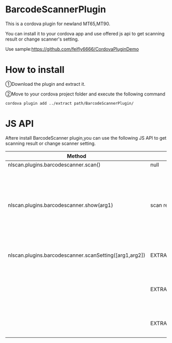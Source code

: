 
# BarcodeScannerPlugin
This is a cordova plugin for newland MT65,MT90.

You can install it to your cordova app and use offered js api to get scanning result or change scanner's setting.

Use sample:https://github.com/feifly6666/CordovaPluginDemo

# How to install
 ①Download the plugin and extract it.
 
 ②Move to your cordova project folder and execute the following command
 
    cordova plugin add ../extract path/BarcodeScannerPlugin/


# JS API
Aftere install BarcodeScanner plugin,you can use the following JS API to get scanning result or change scanner setting.



| Method                                                 | Arg1                 | Arg2                                                         | Comment                                                      |
| ------------------------------------------------------ | -------------------- | ------------------------------------------------------------ | ------------------------------------------------------------ |
| nlscan.plugins.barcodescanner.scan()                   | null                 | null                                                         | start to scan                                                |
| nlscan.plugins.barcodescanner.show(arg1)               | scan result | null                                                         | In BarcodeScanner.js the scanning result is set to a textarea(id is "outputArea"),you can modify it to other dom object.Actually, this method is for Java code. |
| nlscan.plugins.barcodescanner.scanSetting([arg1,arg2]) | EXTRA_SCAN_POWER     | 0 or 1 |0: Disable scanning<br />1: Enable scanning                                                                                 |
|                                                        | EXTRA_TRIG_MODE      | 0 or 1 or 2|0: Trigger mode is normal trigger<br />1: Trigger mode is continuous trigger<br />2: Trigger mode is timeout trigger        |
|                                                        | EXTRA_SCAN_NOTY_SND  | 0 or 1 |0: Turn off the voice prompts<br />1: Turn on the voice prompts                                                             |
